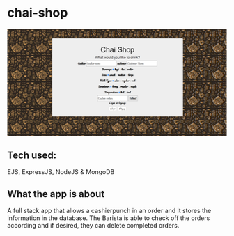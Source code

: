 # chai-shop
![image](mainImage.png)

## Tech used: 
EJS, ExpressJS, NodeJS & MongoDB

## What the app is about
A full stack app that allows a cashierpunch in an order and it stores the information in the database.
The Barista is able to check off the orders according and if desired, they can delete completed orders.


